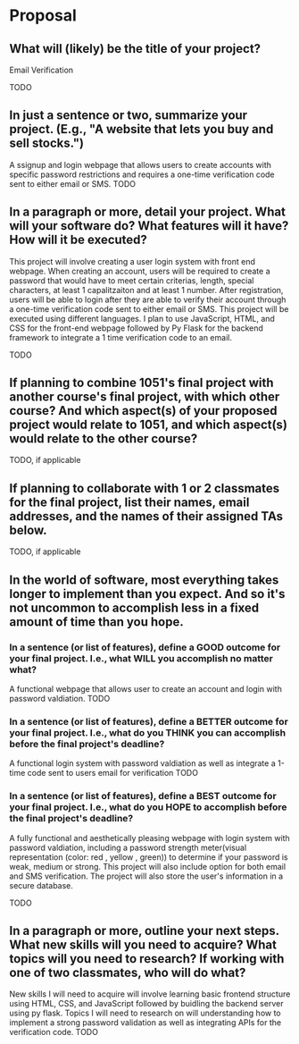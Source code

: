 # Proposal

## What will (likely) be the title of your project?
Email Verification

TODO

## In just a sentence or two, summarize your project. (E.g., "A website that lets you buy and sell stocks.")
A ssignup and login webpage that allows users to create accounts with specific password restrictions and requires a one-time verification code sent to either email or SMS. 
TODO

## In a paragraph or more, detail your project. What will your software do? What features will it have? How will it be executed?
This project will involve creating a user login system with front end webpage. When creating an account, users will be required to create a password that would have to meet certain criterias, length, special characters, at least 1 capalitzaiton and at least 1 number. After registration, users will be able to login after they are able to verify their account through a one-time verification code sent to either email or SMS. This project will be executed using different languages. I plan to use JavaScript, HTML, and CSS for the front-end webpage followed by Py Flask for the backend framework to integrate a 1 time verification code to an email. 

TODO

## If planning to combine 1051's final project with another course's final project, with which other course? And which aspect(s) of your proposed project would relate to 1051, and which aspect(s) would relate to the other course?

TODO, if applicable

## If planning to collaborate with 1 or 2 classmates for the final project, list their names, email addresses, and the names of their assigned TAs below.

TODO, if applicable

## In the world of software, most everything takes longer to implement than you expect. And so it's not uncommon to accomplish less in a fixed amount of time than you hope.

### In a sentence (or list of features), define a GOOD outcome for your final project. I.e., what WILL you accomplish no matter what?
A functional webpage that allows user to create an account and login with password valdiation. 
TODO

### In a sentence (or list of features), define a BETTER outcome for your final project. I.e., what do you THINK you can accomplish before the final project's deadline?
A functional login system with password valdiation as well as integrate a 1-time code sent to users email for verification
TODO

### In a sentence (or list of features), define a BEST outcome for your final project. I.e., what do you HOPE to accomplish before the final project's deadline?
A fully functional and aesthetically pleasing webpage with login system with password valdiation, including a password strength meter(visual representation (color: red , yellow , green)) to determine if your password is weak, medium or strong. This project will also include option for both email and SMS verification. The project will also store the user's information in a secure database.

TODO

## In a paragraph or more, outline your next steps. What new skills will you need to acquire? What topics will you need to research? If working with one of two classmates, who will do what?
New skills I will need to acquire will involve learning basic frontend structure using HTML, CSS, and JavaScript followed by buidling the backend server using py flask.  Topics I will need to research on will understanding how to implement a strong password validation as well as integrating APIs for the verification code. 
TODO

